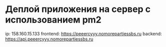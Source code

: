 # Деплой приложения на сервер с использованием pm2

ip: 158.160.15.133
frontend: https://peeercyyy.nomorepartiessbs.ru
backend: https://api.peeercyyy.nomorepartiessbs.ru
